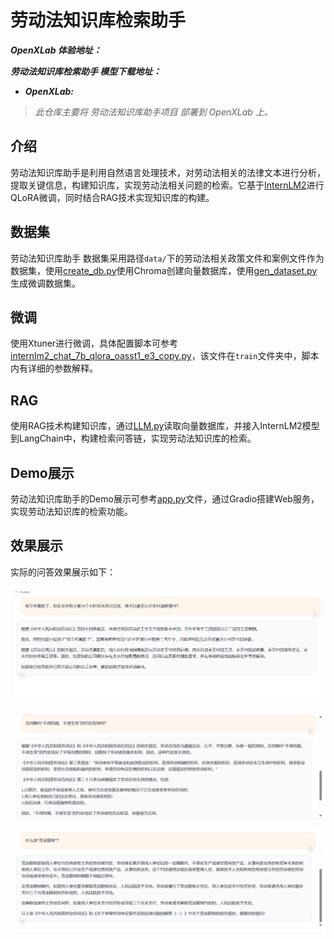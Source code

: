 # 劳动法知识库检索助手

***OpenXLab 体验地址：***

***劳动法知识库检索助手 模型下载地址：***

- ***OpenXLab:***

> *此仓库主要将 劳动法知识库助手项目 部署到 OpenXLab 上。*

## 介绍

劳动法知识库助手是利用自然语言处理技术，对劳动法相关的法律文本进行分析，提取关键信息，构建知识库，实现劳动法相关问题的检索。它基于[InternLM2](https://github.com/InternLM/InternLM.git)进行QLoRA微调，同时结合RAG技术实现知识库的构建。


## 数据集

劳动法知识库助手 数据集采用路径`data/`下的劳动法相关政策文件和案例文件作为数据集，使用[create_db.py](data/create_db.py)使用Chroma创建向量数据库，使用[gen_dataset.py](data/gen_dataset.py)生成微调数据集。

## 微调

使用Xtuner进行微调，具体配置脚本可参考[internlm2_chat_7b_qlora_oasst1_e3_copy.py](configs/internlm2_chat_7b_qlora_oasst1_e3_copy.py)，该文件在`train`文件夹中，脚本内有详细的参数解释。

## RAG

使用RAG技术构建知识库，通过[LLM.py](LLM.py)读取向量数据库，并接入InternLM2模型到LangChain中，构建检索问答链，实现劳动法知识库的检索。

## Demo展示

劳动法知识库助手的Demo展示可参考[app.py](app.py)文件，通过Gradio搭建Web服务，实现劳动法知识库的检索功能。

## 效果展示

实际的问答效果展示如下：

![Alt text](./images/0.png)

![Alt text](./images/1.png)

![Alt text](./images/2.png)
